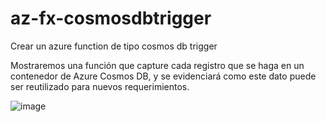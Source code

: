 # az-fx-cosmosdbtrigger
Crear un azure function de tipo cosmos db trigger

Mostraremos una función que capture cada registro que se haga en un contenedor de Azure Cosmos DB, y se evidenciará como este dato puede ser reutilizado para nuevos requerimientos.

![image](https://github.com/user-attachments/assets/a2c4308a-e7ba-47c9-8e56-9e74434a47f7)

